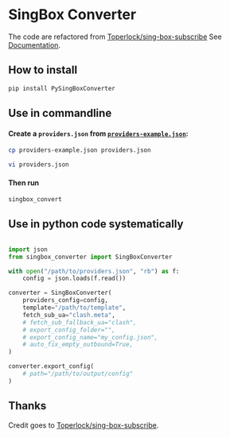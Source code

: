 # SingBox Converter

The code are refactored from [Toperlock/sing-box-subscribe](https://github.com/Toperlock/sing-box-subscribe) See [Documentation](https://github.com/Toperlock/sing-box-subscribe/blob/main/instructions/README.md).

## How to install

```bash
pip install PySingBoxConverter
```

## Use in commandline

#### Create a `providers.json` from [`providers-example.json`](https://raw.githubusercontent.com/dzhuang/sing-box-subscribe/main/providers-example.json):

```bash
cp providers-example.json providers.json

vi providers.json
```

#### Then run

```bash
singbox_convert
```

## Use in python code systematically

```python

import json
from singbox_converter import SingBoxConverter

with open("/path/to/providers.json", "rb") as f:
    config = json.loads(f.read())

converter = SingBoxConverter(
    providers_config=config,
    template="/path/to/template",
    fetch_sub_ua="clash.meta",
    # fetch_sub_fallback_ua="clash",
    # export_config_folder="",
    # export_config_name="my_config.json",
    # auto_fix_empty_outbound=True,
)

converter.export_config(
    # path="/path/to/output/config"
)

```


## Thanks
Credit goes to [Toperlock/sing-box-subscribe](https://github.com/Toperlock/sing-box-subscribe).